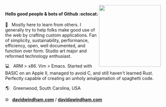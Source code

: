 <img src="https://davidwindham.com/img/card.png" align="right" width="200">

#### Hello good people &amp; bots of Github :octocat:

:speech_balloon:&nbsp;&nbsp; Mostly here to learn from others. I generally try to help folks make good use of the web by crafting custom applications. Fan of simplicity, sustainability, performance, efficiency, open, well documented, and function over form. Studio art major and reformed technology enthusiast.

:computer:&nbsp;&nbsp; ARM > x86. Vim > Emacs. Started with BASIC on an Apple II, managed to avoid C, and still haven't learned Rust. Perfectly capable of creating an unholy amalgamation of spaghetti code.  

:earth_americas:&nbsp;&nbsp; Greenwood, South Carolina, USA

:globe_with_meridians:&nbsp;&nbsp; [**davidwindham.com**](https://davidwindham.com/) /
[**davidawindham.com**](https://davidawindham.com/)
